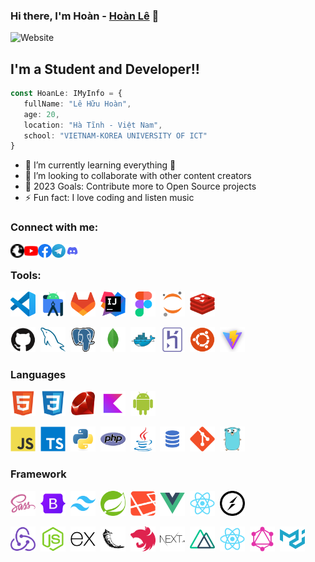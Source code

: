 ### Hi there, I'm Hoàn - [Hoàn Lê][website] 👋 

![Website](https://readme-typing-svg.herokuapp.com/?width=800&lines=Student%20at%20%20Viet%20-%20Korea%20University%20of%20Information%20Communication%20Technology;%20Fullstack%20Web%20application%20developer,%20Mobile%20application%20developer)

## I'm a Student and Developer!!

```typescript
const HoanLe: IMyInfo = {
   fullName: "Lê Hữu Hoàn",
   age: 20,
   location: "Hà Tĩnh - Việt Nam",
   school: "VIETNAM-KOREA UNIVERSITY OF ICT"
}
```

- 🌱 I’m currently learning everything 🤣
- 👯 I’m looking to collaborate with other content creators
- 🥅 2023 Goals: Contribute more to Open Source projects
- ⚡ Fun fact: I love coding and listen music 

### Connect with me:

[<img align="left" alt="Hoanle.tk" width="22px" src="https://raw.githubusercontent.com/iconic/open-iconic/master/svg/globe.svg" />][website]
[<img align="left" alt="Hoàn Lê | YouTube" width="22px" src="https://github.com/github/explore/blob/main/topics/youtube/youtube.png" />][youtube]
[<img align="left" alt="Hoàn Lê | LinkedIn" width="22px" src="https://github.com/github/explore/blob/main/topics/facebook/facebook.png" />][facebook]
[<img align="left" alt="Hoàn Lê | Telegram" width="22px" src="https://github.com/github/explore/blob/main/topics/telegram/telegram.png" />][telegram]
[<img align="left" alt="Hoàn Lê | Instagram" width="22px" src="https://github.com/github/explore/blob/main/topics/discord/discord.png" />][discord]

<br />

### Tools:

<img  alt="Visual Studio" width="40px" src="https://github.com/devicons/devicon/blob/master/icons/vscode/vscode-original.svg" >&nbsp;&nbsp;<img  alt="Android Studio" width="40px" src="https://github.com/devicons/devicon/blob/master/icons/androidstudio/androidstudio-original.svg" >&nbsp;&nbsp;<img  alt="Android Studio" width="40px" src="https://github.com/devicons/devicon/blob/master/icons/gitlab/gitlab-original.svg" >&nbsp;&nbsp;<img  alt="intelLJ" width="40px" src="https://github.com/github/explore/blob/main/topics/intellij-idea/intellij-idea.png" >&nbsp;&nbsp;<img  alt="Figma" width="40px" src="https://github.com/devicons/devicon/blob/master/icons/figma/figma-original.svg" >&nbsp;&nbsp;<img  alt="Figma" width="40px" src="https://github.com/devicons/devicon/blob/master/icons/jupyter/jupyter-original.svg" >&nbsp;&nbsp;<img  alt="Figma" width="40px" src="https://github.com/devicons/devicon/blob/master/icons/redis/redis-original.svg" >&nbsp;&nbsp;


<img  alt="GitHub" width="40px" src="https://github.com/devicons/devicon/blob/master/icons/github/github-original.svg" >&nbsp;&nbsp;<img  alt="MySQL" width="40px" src="https://github.com/devicons/devicon/blob/master/icons/mysql/mysql-original.svg" >&nbsp;&nbsp;<img  alt="" width="40px" src="https://github.com/devicons/devicon/blob/master/icons/postgresql/postgresql-original.svg" >&nbsp;&nbsp;<img  alt="" width="40px" src="https://github.com/devicons/devicon/blob/master/icons/mongodb/mongodb-original.svg" >&nbsp;&nbsp;<img  alt="Docker" width="40px" src="https://github.com/devicons/devicon/blob/master/icons/docker/docker-original.svg" >&nbsp;&nbsp;<img  alt="Heroku" width="40px" src="https://github.com/devicons/devicon/blob/master/icons/heroku/heroku-original.svg" >&nbsp;&nbsp;<img  alt="Heroku" width="40px" src="https://github.com/devicons/devicon/blob/master/icons/ubuntu/ubuntu-plain.svg" >&nbsp;&nbsp;<img  alt="Vite" width="40px" src="https://github.com/github/explore/blob/main/topics/vite/vite.png" >&nbsp;&nbsp;
<br />

### Languages

<img  alt="HTML5" width="40px" src="https://github.com/devicons/devicon/blob/master/icons/html5/html5-original.svg" >&nbsp;&nbsp;<img  alt="CSS3" width="40px" src="https://github.com/devicons/devicon/blob/master/icons/css3/css3-original.svg" >&nbsp;&nbsp;<img  alt="Ruby" width="40px" src="https://github.com/devicons/devicon/blob/master/icons/ruby/ruby-original.svg" >&nbsp;&nbsp;<img  alt="Kotlin" width="40px" src="https://github.com/devicons/devicon/blob/master/icons/kotlin/kotlin-original.svg" >&nbsp;&nbsp;<img  alt="Android" width="40px" src="https://github.com/devicons/devicon/blob/master/icons/android/android-original.svg" >&nbsp;&nbsp;


<img  alt="JavaScript" width="40px" src="https://github.com/devicons/devicon/blob/master/icons/javascript/javascript-original.svg" >&nbsp;&nbsp;<img  alt="" width="40px" src="https://github.com/devicons/devicon/blob/master/icons/typescript/typescript-original.svg" >&nbsp;&nbsp;<img  alt="Py thon" width="40px" src="https://github.com/devicons/devicon/blob/master/icons/python/python-original.svg" >&nbsp;&nbsp;<img  alt="PHP" width="40px" src="https://github.com/devicons/devicon/blob/master/icons/php/php-original.svg" >&nbsp;&nbsp;<img  alt="Java" width="40px" src="https://github.com/devicons/devicon/blob/master/icons/java/java-original.svg" >&nbsp;&nbsp;<img  alt="SQL" width="40px" src="https://raw.githubusercontent.com/github/explore/80688e429a7d4ef2fca1e82350fe8e3517d3494d/topics/sql/sql.png" >&nbsp;&nbsp;<img  alt="Git" width="40px" src="https://github.com/devicons/devicon/blob/master/icons/git/git-original.svg" >&nbsp;&nbsp;<img  alt="Android" width="40px" src="https://github.com/devicons/devicon/blob/master/icons/go/go-original.svg" >&nbsp;&nbsp;
<br />

### Framework

<img  alt="Sass" width="40px" src="https://github.com/devicons/devicon/blob/master/icons/sass/sass-original.svg" >&nbsp;&nbsp;<img  alt="Bootstrap" width="40px" src="https://github.com/devicons/devicon/blob/master/icons/bootstrap/bootstrap-original.svg" >&nbsp;&nbsp;<img  alt="Sass" width="40px" src="https://github.com/devicons/devicon/blob/master/icons/tailwindcss/tailwindcss-plain.svg" >&nbsp;&nbsp;<img  alt="Spring" width="40px" src="https://github.com/devicons/devicon/blob/master/icons/spring/spring-original.svg" >&nbsp;&nbsp;<img  alt="Laravel" width="40px" src="https://github.com/devicons/devicon/blob/master/icons/laravel/laravel-plain.svg" >&nbsp;&nbsp;<img  alt="VueJs" width="40px" src="https://github.com/devicons/devicon/blob/master/icons/vuejs/vuejs-original.svg" >&nbsp;&nbsp;<img  alt="React" width="40px" src="https://github.com/devicons/devicon/blob/master/icons/react/react-original.svg" >&nbsp;&nbsp;<img  alt="SocketIO" width="40px" src="https://github.com/devicons/devicon/blob/master/icons/socketio/socketio-original.svg" >&nbsp;&nbsp;


<img  alt="Redux" width="40px" src="https://github.com/devicons/devicon/blob/master/icons/redux/redux-original.svg" >&nbsp;&nbsp;<img  alt="NodeJS" width="40px" src="https://github.com/devicons/devicon/blob/master/icons/nodejs/nodejs-original.svg" >&nbsp;&nbsp;<img  alt="" width="40px" src="https://github.com/devicons/devicon/blob/master/icons/express/express-original.svg" >&nbsp;&nbsp;<img  alt="Flask" width="40px" src="https://github.com/devicons/devicon/blob/master/icons/flask/flask-original.svg" >&nbsp;&nbsp;<img  alt="NestJs" width="40px" src="https://github.com/devicons/devicon/blob/master/icons/nestjs/nestjs-plain.svg" >&nbsp;&nbsp;<img  alt="NextJs" width="40px" src="https://github.com/devicons/devicon/blob/master/icons/nextjs/nextjs-original-wordmark.svg" >&nbsp;&nbsp;<img  alt="NuxtJs" width="40px" src="https://github.com/devicons/devicon/blob/master/icons/nuxtjs/nuxtjs-original.svg" >&nbsp;&nbsp;<img  alt="React-native" width="40px" src="https://github.com/devicons/devicon/blob/master/icons/react/react-original.svg" >&nbsp;&nbsp;<img  alt="Graphql" width="40px" src="https://github.com/devicons/devicon/blob/master/icons/graphql/graphql-plain.svg" >&nbsp;&nbsp;<img  alt="MUI" width="40px" src="https://github.com/devicons/devicon/blob/master/icons/materialui/materialui-plain.svg" >&nbsp;&nbsp;
<br>
<br>

[messenger]: https://www.facebook.com/messages/t/100036070716996
[website]: https://hoanle.tk
[telegram]: https://t.me/lhhoan
[youtube]: https://www.youtube.com/channel/UCm3jjrj_lvfsMzZYhn2FoHg
[discord]: https://discord.com/users/934653009479217282
[facebook]: https://facebook.com//hoanle396

